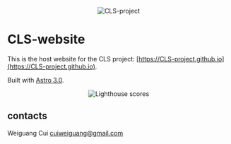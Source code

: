<p align="center">
  <img src="https://CLS-project.github.io/public/thumbnail.png?raw=true" alt="CLS-project"/>
</p>

# CLS-website

This is the host website for the CLS project: [https://CLS-project.github.io](https://CLS-project.github.io).

Built with [Astro 3.0](https://astro.build/).

<p align="center">
  <img src="https://www.CLS-project.github.io/lighthouse.png?raw=true" alt="Lighthouse scores"/>
</p>

## contacts

Weiguang Cui <cuiweiguang@gmail.com>